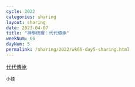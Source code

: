 ```yaml
---
cycle: 2022
categories: sharing
layout: sharing
date: 2023-04-07
title: "神學梳理：代代傳承"
weekNum: 66
dayNum: 5
permalink: /sharing/2022/wk66-day5-sharing.html
---
```


[代代傳承](https://eccseattle.github.io/media/sharing/2022/wk066/2023-04-07-bin.m4a)

`小錢`
